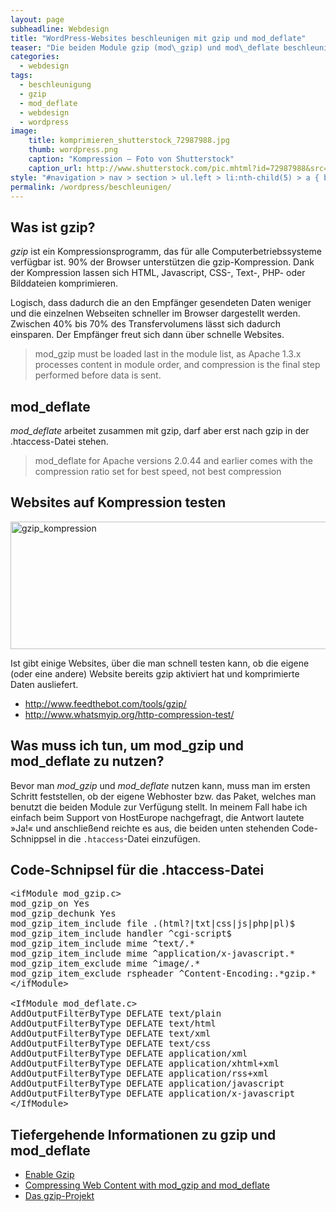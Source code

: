 ```yaml
---
layout: page
subheadline: Webdesign
title: "WordPress-Websites beschleunigen mit gzip und mod_deflate"
teaser: "Die beiden Module gzip (mod\_gzip) und mod\_deflate beschleunigen WordPress-Websites mittels Kompression enorm. Die Installation ist denkbar einfach."
categories:
  - webdesign
tags:
  - beschleunigung
  - gzip
  - mod_deflate
  - webdesign
  - wordpress
image:
    title: komprimieren_shutterstock_72987988.jpg
    thumb: wordpress.png
    caption: "Kompression – Foto von Shutterstock"
    caption_url: http://www.shutterstock.com/pic.mhtml?id=72987988&src=id
style: "#navigation > nav > section > ul.left > li:nth-child(5) > a { background: #82cbd0; color: #fff; }"
permalink: /wordpress/beschleunigen/
---
```

## Was ist gzip?

*gzip* ist ein Kompressionsprogramm, das für alle Computerbetriebssysteme verfügbar ist. 90% der Browser unterstützen die gzip-Kompression. Dank der Kompression lassen sich HTML, Javascript, CSS-, Text-, PHP- oder Bilddateien komprimieren.

Logisch, dass dadurch die an den Empfänger gesendeten Daten weniger und die einzelnen Webseiten schneller im Browser dargestellt werden. Zwischen 40% bis 70% des Transfervolumens lässt sich dadurch einsparen. Der Empfänger freut sich dann über schnelle Websites.

> mod_gzip must be loaded last in the module list, as Apache 1.3.x processes content in module order, and compression is the final step performed before data is sent. 

## mod_deflate

*mod_deflate* arbeitet zusammen mit gzip, darf aber erst nach gzip in der .htaccess-Datei stehen.

> mod_deflate for Apache versions 2.0.44 and earlier comes with the compression ratio set for best speed, not best compression 

## Websites auf Kompression testen

<img src="{{ site.url }}/images/gzip_kompression.png" alt="gzip_kompression" width="585" height="204" class="alignnone size-full wp-image-2580" />

Ist gibt einige Websites, über die man schnell testen kann, ob die eigene (oder eine andere) Website bereits gzip aktiviert hat und komprimierte Daten ausliefert.

* <http://www.feedthebot.com/tools/gzip/>
* <http://www.whatsmyip.org/http-compression-test/>

## Was muss ich tun, um mod\_gzip und mod\_deflate zu nutzen?

Bevor man *mod_gzip* und *mod_deflate* nutzen kann, muss man im ersten Schritt feststellen, ob der eigene Webhoster bzw. das Paket, welches man benutzt die beiden Module zur Verfügung stellt. In meinem Fall habe ich einfach beim Support von HostEurope nachgefragt, die Antwort lautete »Ja!« und anschließend reichte es aus, die beiden unten stehenden Code-Schnippsel in die `.htaccess`-Datei einzufügen.

## Code-Schnipsel für die .htaccess-Datei

<pre>&lt;ifModule mod_gzip.c&gt;
mod_gzip_on Yes
mod_gzip_dechunk Yes
mod_gzip_item_include file .(html?|txt|css|js|php|pl)$
mod_gzip_item_include handler ^cgi-script$
mod_gzip_item_include mime ^text/.*
mod_gzip_item_include mime ^application/x-javascript.*
mod_gzip_item_exclude mime ^image/.*
mod_gzip_item_exclude rspheader ^Content-Encoding:.*gzip.*
&lt;/ifModule&gt;

&lt;IfModule mod_deflate.c&gt;
AddOutputFilterByType DEFLATE text/plain
AddOutputFilterByType DEFLATE text/html
AddOutputFilterByType DEFLATE text/xml
AddOutputFilterByType DEFLATE text/css
AddOutputFilterByType DEFLATE application/xml
AddOutputFilterByType DEFLATE application/xhtml+xml
AddOutputFilterByType DEFLATE application/rss+xml
AddOutputFilterByType DEFLATE application/javascript
AddOutputFilterByType DEFLATE application/x-javascript
&lt;/IfModule&gt;
</pre>

## Tiefergehende Informationen zu gzip und mod_deflate

* [Enable Gzip][1]
* [Compressing Web Content with mod\_gzip and mod\_deflate][2]
* [Das gzip-Projekt][3]



 [1]: http://www.feedthebot.com/pagespeed/enable-compression.html
 [2]: http://www.linuxjournal.com/article/6802
 [3]: http://sourceforge.net/projects/mod-gzip/